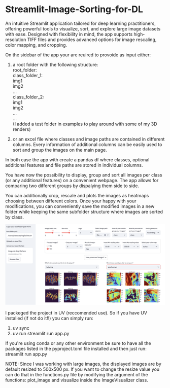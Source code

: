 # Streamlit-Image-Sorting-for-DL

An intuitive Streamlit application tailored for deep learning practitioners, offering powerful tools to visualize, sort, and explore large image datasets with ease. Designed with flexibility in mind, the app supports high-resolution TIFF files and provides advanced options for image rescaling, color mapping, and cropping.

On the sidebar of the app your are reuired to provoide as input either:
1) a root folder with the following structure: \
                    root_folder:\
                        class_folder_1:\
                            img1\
                            img2\
                            ...\
                        class_folder_2:\
                            img1\
                            img2\
                            ...\
                        ...\
   (I added a test folder in examples to play around with some of my 3D renders)
   
2) or an excel file where classes and image paths are contained in different columns. Every information of additional columns can be easily used to sort and group the images on the main page.

In both case the app with create a pandas df where classes, optional additional features and file paths are stored in individual columns. 

You have now the possibility to display, group and sort all images per class (or any additional features) on a convenient webpage. The app allows for comparing two different groups by dispalying them side to side.

You can additionally crop, rescale and plots the images as heatmaps choosing between different colors. Once your happy with your modifications, you can conveniently save the modified images in a new folder while keeping the same subfolder structure where images are sorted by class. 

![alt text](https://github.com/pcaprioglio/Streamlit-Image-Sorting-for-DL/blob/main/examples/app_example.png)


I packeged the project in UV (reccomended use). So if you have UV installed (if not do it!!) you can simply run:
1) uv sync
2) uv run streamlit run app.py

If you're using conda or any other environment be sure to have all the packages listed in the pyproject.toml file installed and then just run:
streamlit run app.py

NOTE: Since I was working with large images, the displayed images are by default resized to 500x500 px. If you want to change the resize value you can do that in the functions.py file by modifying the argument of the functions: plot_image and visualize inside the ImageVisualizer class. 

